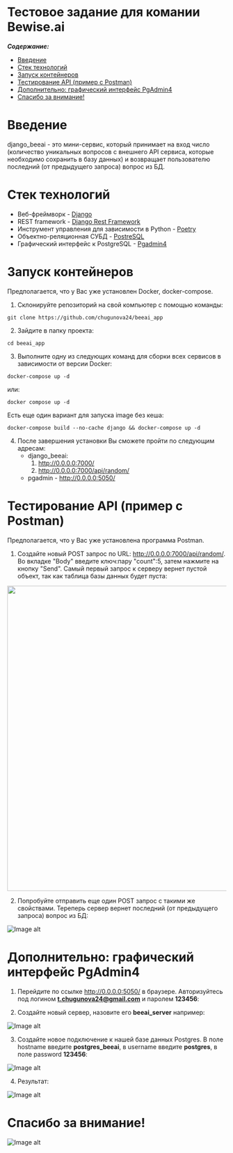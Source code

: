 Тестовое задание для комании Bewise.ai
==============
***Содержание:***
- [Введение](#Introduction)
- [Стек технологий](#Technology-stack)
- [Запуск контейнеров](#Run-container)
- [Тестирование API (пример с Postman)](#Testing-Api)
- [Дополнительно: графический интерфейс PgAdmin4](#Addition-PgAdmin)
- [Спасибо за внимание!](#Thanks)


# Введение <a name="Introduction"></a>
django_beeai - это мини-сервис, который принимает на вход число (количество уникальных вопросов с внешнего API сервиса, 
которые необходимо сохранить в базу данных) и возвращает
пользователю последний (от предыдущего запроса) вопрос из БД.

# Стек технологий <a name="Technology-stack"></a>

- Веб-фреймворк - [Django](https://www.djangoproject.com/)
- REST framework - [Django Rest Framework](https://www.django-rest-framework.org/)
- Инструмент управления для зависимости в Python - [Poetry](https://python-poetry.org/)
- Объектно-реляционная СУБД - [PostreSQL](https://www.postgresql.org/)
- Графический интерфейс к PostgreSQL - [Pgadmin4](https://www.pgadmin.org/download/)

# Запуск контейнеров <a name="Run-container"></a>
Предполагается, что у Вас уже установлен Docker, docker-compose.

1. Склонируйте репозиторий на свой компьютер с помощью команды:
```
git clone https://github.com/chugunova24/beeai_app
```
2. Зайдите в папку проекта:
```
cd beeai_app
```
3. Выполните одну из следующих команд для сборки всех сервисов в зависимости от версии Docker:

```
docker-compose up -d 
```
или:
```
docker compose up -d
```
Есть еще один вариант для запуска image без кеша: 
```
docker-compose build --no-cache django && docker-compose up -d
```
4. После завершения установки Вы сможете пройти по следующим адресам:
   * django_beeai:
        1)  http://0.0.0.0:7000/
        2)  http://0.0.0.0:7000/api/random/
   * pgadmin - http://0.0.0.0:5050/


# Тестирование API (пример с Postman) <a name="Testing-Api"></a>

Предполагается, что у Вас уже установлена программа Postman.

1. Создайте новый POST запрос по URL: http://0.0.0.0:7000/api/random/. 
Во вкладке "Body" введите ключ:пару "count":5, затем нажмите на кнопку
"Send". Самый первый запрос к серверу вернет пустой объект, так как 
таблица базы данных будет пуста:



<img src="https://github.com/chugunova24/beeai_app/blob/master/img_readme/postman_null.png" width="700" height="700">

2. Попробуйте отправить еще один POST запрос с такими же свойствами. Тереперь
сервер вернет последний (от предыдущего запроса) вопрос из БД:

![Image alt](https://github.com/chugunova24/beeai_app/blob/master/img_readme/postman_result.png)

# Дополнительно: графический интерфейс PgAdmin4 <a name="Addition-PgAdmin"></a>

1. Перейдите по ссылке http://0.0.0.0:5050/ в браузере. Авторизуйтесь под логином <b>t.chugunova24@gmail.com</b> и паролем <b>123456</b>:

2. Создайте новый сервер, назовите его <b>beeai_server</b> например:

![Image alt](https://github.com/chugunova24/beeai_app/blob/master/img_readme/create_server.png)

3. Создайте новое подключение к нашей базе данных Postgres. В поле hostname введите <b>postgres_beeai</b>,
в username введите <b>postgres</b>, в поле password <b>123456</b>:

![Image alt](https://github.com/chugunova24/beeai_app/blob/master/img_readme/connect_db.png)

4. Результат:

![Image alt](https://github.com/chugunova24/beeai_app/blob/master/img_readme/pg_result.png)


# Спасибо за внимание! <a name="Thanks"></a>

![Image alt](https://github.com/chugunova24/beeai_app/blob/master/img_readme/MkK1g1ban9d1A9N04A.gif)

